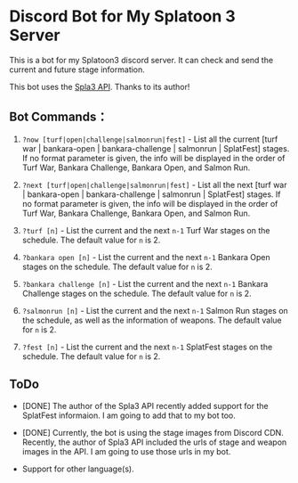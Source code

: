 # Discord Bot for My Splatoon 3 Server

This is a bot for my Splatoon3 discord server. It can check and send the current and future stage information.

This bot uses the [Spla3 API](https://spla3.yuu26.com/). Thanks to its author!

## Bot Commands：

1. `?now [turf|open|challenge|salmonrun|fest]` - List all the current [turf war | bankara-open | bankara-challenge | salmonrun | SplatFest] stages. If no format parameter is given, the info will be displayed in the order of Turf War, Bankara Challenge, Bankara Open, and Salmon Run.

2. `?next [turf|open|challenge|salmonrun|fest]` - List all the next [turf war | bankara-open | bankara-challenge | salmonrun | SplatFest] stages. If no format parameter is given, the info will be displayed in the order of Turf War, Bankara Challenge, Bankara Open, and Salmon Run.

3. `?turf [n]` - List the current and the next `n-1` Turf War stages on the schedule. The default value for `n` is 2.

4. `?bankara open [n]` -  List the current and the next `n-1` Bankara Open stages on the schedule. The default value for `n` is 2.

5. `?bankara challenge [n]` - List the current and the next `n-1` Bankara Challenge stages on the schedule. The default value for `n` is 2.

6. `?salmonrun [n]` - List the current and the next `n-1` Salmon Run stages on the schedule, as well as the information of weapons. The default value for `n` is 2.

7. `?fest [n]` - List the current and the next `n-1` SplatFest stages on the schedule. The default value for `n` is 2.

## ToDo

- [DONE] The author of the Spla3 API recently added support for the SplatFest informaion. I am going to add that to my bot too.

- [DONE] Currently, the bot is using the stage images from Discord CDN. Recently, the author of Spla3 API included the urls of stage and weapon images in the API. I am going to use those urls in my bot.

- Support for other language(s).